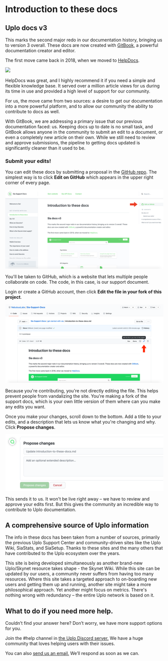 # Introduction to these docs

## Uplo docs v3

This marks the second major redo in our documentation history, bringing us to version 3 overall. These docs are now created with [GitBook](https://www.gitbook.com), a powerful documentation creator and editor.

The first move came back in 2018, when we moved to [HelpDocs](https://www.helpdocs.io).

![](https://github.com/DavidMGilbert/uplo-support-docs/tree/431ec4c4cb7b7fe1321203b069ebf4981995d762/.gitbook/assets/uplo-support-v2.png)

HelpDocs was great, and I highly recommend it if you need a simple and flexible knowledge base. It served over a million article views for us during its time in use and provided a high level of support for our community.

For us, the move came from two sources: a desire to get our documentation into a more powerful platform, and to allow our community the ability to contribute to docs as well.

With GitBook, we are addressing a primary issue that our previous documentation faced: us. Keeping docs up to date is no small task, and GitBook allows anyone in the community to submit an edit to a document, or even a completely new article on their own. While we still need to review and approve submissions, the pipeline to getting docs updated is significantly cleaner than it used to be.

### Submit your edits!

You can edit these docs by submitting a proposal in the [GitHub repo](https://github.com/NebulousLabs/Uplo-Support-Docs). The simplest way is to click **Edit on GitHub** which appears in the upper right corner of every page.

![](../.gitbook/assets/intro-1.png)

You'll be taken to GitHub, which is a website that lets multiple people collaborate on code. The code, in this case, is our support document.

Login or create a GitHub account, then click **Edit the file in your fork of this project**.

![](../.gitbook/assets/intro-2.png)

Because you're contributing, you're not directly editing the file. This helps prevent people from vandalizing the site. You're making a fork of the support docs, which is your own little version of them where can you make any edits you want.

Once you make your changes, scroll down to the bottom. Add a title to your edits, and a description that lets us know what you're changing and why. Click **Propose changes**.

![](../.gitbook/assets/intro-3.png)

This sends it to us. It won't be live right away – we have to review and approve your edits first. But this gives the community an incredible way to contribute to Uplo documentation.

## A comprehensive source of Uplo information

The info in these docs has been taken from a number of sources, primarily the previous Uplo Support Center and community-driven sites like the Uplo Wiki, SiaStats, and SiaSetup. Thanks to these sites and the many others that have contributed to the Uplo ecosystem over the years.

This site is being developed simultaneously as another brand-new Uplo/Skynet resource takes shape - the Skynet Wiki. While this site can be updated by our users, a community never suffers from having too many resources. Where this site takes a targeted approach to on-boarding new users and getting them up and running, another site might take a more philosophical approach. Yet another might focus on metrics. There's nothing wrong with redundancy – the entire Uplo network is based on it.

## What to do if you need more help.

Couldn’t find your answer here? Don’t worry, we have more support options for you.

Join the \#help channel in [the Uplo Discord server.](https://discord.gg/uplo) We have a huge community that loves helping users with their issues.

You can also [send us an email.](mailto:hello@uplo.tech) We’ll respond as soon as we can.

